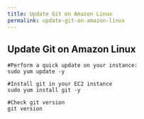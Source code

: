```yaml
---
title: Update Git on Amazon Linux
permalink: update-git-on-amazon-linux
---
```


## Update Git on Amazon Linux 

```
#Perform a quick update on your instance:
sudo yum update -y

#Install git in your EC2 instance
sudo yum install git -y

#Check git version
git version
```


